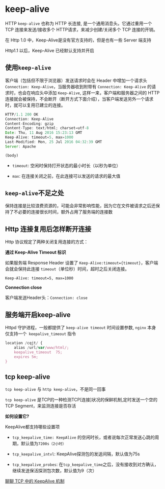 # keep-alive

HTTP `keep-alive` 也称为 HTTP 长连接, 是一个通用消息头。它通过重用一个 TCP 连接来发送/接收多个 HTTP请求，来减少创建/关闭多个 TCP 连接的开销。

在 Http 1.0 中，Keep-Alive是没有官方支持的，但是也有一些 Server 端支持

Http1.1 以后，Keep-Alive 已经默认支持并开启

## 使用`keep-alive`

客户端（包括但不限于浏览器）发送请求时会在 Header 中增加一个请求头 `Connection: Keep-Alive`，当服务器收到附带有 `Connection: Keep-Alive` 的请求时，也会在响应头中添加 `Keep-Alive`, 这样一来，客户端和服务器之间的 HTTP 连接就会被保持，不会断开（断开方式下面介绍），当客户端发送另外一个请求时，就可以复用已建立的连接。

```js
HTTP/1.1 200 OK
Connection: Keep-Alive
Content-Encoding: gzip
Content-Type: text/html; charset=utf-8
Date: Thu, 11 Aug 2016 15:23:13 GMT
Keep-Alive: timeout=5, max=1000
Last-Modified: Mon, 25 Jul 2016 04:32:39 GMT
Server: Apache

(body)

```

- `timeout`: 空闲时保持打开状态的最小时长（以秒为单位）

- `max`: 在连接关闭之前，在此连接可以发送的请求的最大值

## `keep-alive`不足之处

保持连接是比较浪费资源的，可能会非常影响性能，因为它在文件被请求之后还保持了不必要的连接很长时间，额外占用了服务端的连接数

## Http 连接复用后怎样断开连接

Http 协议规定了两种关闭复用连接的方式：

**通过 Keep-Alive Timeout 标识**

如果服务端 Response Header 设置了 `Keep-Alive:timeout={timeout}`，客户端会就会保持此连接 `timeout`（单位秒）时间，超时之后关闭连接。

`Keep-Alive: timeout=5, max=1000`

**Connection close**

客户端发送Header头：`Connection: close`

## 服务端开启keep-alive

Httpd 守护进程，一般都提供了 `keep-alive timeout` 时间设置参数, `nginx` 本身仅支持一个` keepalive_timeout` 指令

```js
location /cqjt/ {   
    alias /url/var/www/html/;   
    keepalive_timeout  75;   
    expires 5m;   
} 
```

## tcp keep-alive

`tcp keep-alive` 与 `http keep-alive`，不是同一回事

`tcp keep-alive` 是TCP的一种检测TCP[连接]状况的保鲜机制,定时发送一个空的 TCP Segment，来监测连接是否存活

**如何设置它?**

KeepAlive都支持哪些设置项

- `tcp_keepalive_time: KeepAlive` 的空闲时长，或者说每次正常发送心跳的周期，默认值为`7200s（2小时）`

- `tcp_keepalive_intvl`: KeepAlive探测包的发送间隔，默认值为75s

- `tcp_keepalive_probes`: 在`tcp_keepalive_time`之后，没有接收到对方确认，继续发送保活探测包次数，默认值为9（次）

[聊聊 TCP 中的 KeepAlive 机制](https://zhuanlan.zhihu.com/p/28894266)

